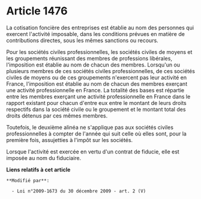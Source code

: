 # Article 1476

La cotisation foncière des entreprises est établie au nom des personnes qui exercent l'activité imposable, dans les
conditions prévues en matière de contributions directes, sous les mêmes sanctions ou recours. 

Pour les sociétés civiles professionnelles, les sociétés civiles de moyens et les groupements réunissant des membres de
professions libérales, l'imposition est établie au nom de chacun des membres. Lorsqu'un ou plusieurs membres de ces sociétés
civiles professionnelles, de ces sociétés civiles de moyens ou de ces groupements n'exercent pas leur activité en France,
l'imposition est établie au nom de chacun des membres exerçant une activité professionnelle en France. La totalité des bases
est répartie entre les membres exerçant une activité professionnelle en France dans le rapport existant pour chacun d'entre
eux entre le montant de leurs droits respectifs dans la société civile ou le groupement et le montant total des droits
détenus par ces mêmes membres. 

Toutefois, le deuxième alinéa ne s'applique pas aux sociétés civiles professionnelles à compter de l'année qui suit celle où
elles sont, pour la première fois, assujetties à l'impôt sur les sociétés. 

Lorsque l'activité est exercée en vertu d'un contrat de fiducie, elle est imposée au nom du fiduciaire.

**Liens relatifs à cet article**

	**Modifié par**:

	  - Loi n°2009-1673 du 30 décembre 2009 - art. 2 (V)
